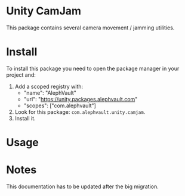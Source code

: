 # Unity CamJam
This package contains several camera movement / jamming utilities.

# Install
To install this package you need to open the package manager in your project and:

  1. Add a scoped registry with:
     - "name": "AlephVault"
     - "url": "https://unity.packages.alephvault.com"
     - "scopes": ["com.alephvault"]
  2. Look for this package: `com.alephvault.unity.camjam`.
  3. Install it.

# Usage

# Notes
This documentation has to be updated after the big migration.
